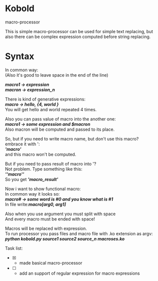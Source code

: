# Kobold
macro-processor

This is simple macro-processor can be used for simple text replacing, but 
also there can be complex expression computed before string replacing.

# Syntax
In common way:<br/>
(Also it's good to leave space in the end of the line)

***macro1 -> expression<br/>
macron -> expression_n***

There is kind of generative expressions:<br/>
***macro -> hello, {4, world }<br/>***
You will get hello and  world repeated 4 times.

Also you can pass value of macro into the another one:<br/>
***macro1 -> some expression and $macron***<br/>
Also macron will be computed and passed to its place.

So, but if you need to write macro name, but don't use this macro?<br/>
embrace it with ':<br/>
***'macro'***<br/>
and this macro won't be computed.

But if you need to pass result of macro into '?<br/>
Not problem. Type something like this:<br/>
***''macro''***<br/>
So you get ***'macro_result'***

Now i want to show functional macro:<br/>
In common way it looks so:<br/>
***macro# -> some word is #0 and you know what is #1<br/>***
In file write:***macro[arg0, arg1]***

Also when you use argument you must split with space<br/>
And every macro must be ended with space!


Macros will be replaced with expression.<br/>
To run processor you pass files and macro file with .ko extension as argv:<br/>
***python kobold.py source1 source2 source_n macroses.ko***

Task list:
- [x] - made basical macro-processor
- [ ] - add an support of regular expression for macro expressions
